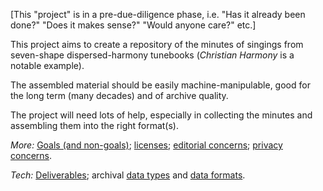 [This "project" is in a pre-due-diligence phase, i.e. "Has it already
been done?"  "Does it makes sense?"  "Would anyone care?" etc.]

This project aims to create a repository of the minutes of singings
from seven-shape dispersed-harmony tunebooks (*Christian Harmony* is a
notable example).

The assembled material should be easily machine-manipulable, good for
the long term (many decades) and of archive quality.

The project will need lots of help, especially in collecting the
minutes and assembling them into the right format(s).

*More:* 
[Goals (and non-goals)](docs/goals-and-non-goals.md);
[licenses](docs/licenses.md);
[editorial concerns](docs/editorial.md);
[privacy concerns](docs/privacy.md).

*Tech:* 
[Deliverables](docs/deliverables.md);
archival [data types](docs/data-types.md) and
[data formats](docs/data-formats.md).
